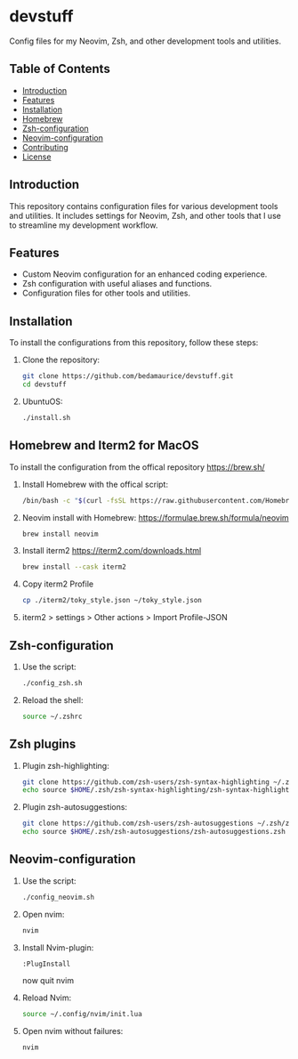 # devstuff

Config files for my Neovim, Zsh, and other development tools and utilities.

## Table of Contents
- [Introduction](#introduction)
- [Features](#features)
- [Installation](#installation)
- [Homebrew](#homebrew)
- [Zsh-configuration](#Zsh-configuration)
- [Neovim-configuration](#Neovim-configuration)
- [Contributing](#contributing)
- [License](#license)

## Introduction
This repository contains configuration files for various development tools and utilities. It includes settings for Neovim, Zsh, and other tools that I use to streamline my development workflow.

## Features
- Custom Neovim configuration for an enhanced coding experience.
- Zsh configuration with useful aliases and functions.
- Configuration files for other tools and utilities.

## Installation
To install the configurations from this repository, follow these steps:

1. Clone the repository:
   ```sh
   git clone https://github.com/bedamaurice/devstuff.git
   cd devstuff
    ```
2. UbuntuOS:
   ```sh
   ./install.sh
    ```
## Homebrew and Iterm2 for MacOS
To install the configuration from the offical repository https://brew.sh/

1. Install Homebrew with the offical script:
   ```sh
   /bin/bash -c "$(curl -fsSL https://raw.githubusercontent.com/Homebrew/install/HEAD/install.sh)"
    ```
2. Neovim install with Homebrew:
   https://formulae.brew.sh/formula/neovim
   ```sh
   brew install neovim
   ```
3. Install iterm2
   https://iterm2.com/downloads.html
   ```sh
   brew install --cask iterm2
   ```
4. Copy iterm2 Profile
   ```sh
   cp ./iterm2/toky_style.json ~/toky_style.json
   ```
5. iterm2 > settings > Other actions > Import Profile-JSON

## Zsh-configuration

1. Use the script:
   ```sh
   ./config_zsh.sh
    ```
2. Reload the shell:
   ```sh
   source ~/.zshrc
   ```
## Zsh plugins

1. Plugin zsh-highlighting:
   ```sh
   git clone https://github.com/zsh-users/zsh-syntax-highlighting ~/.zsh/zsh-syntax-highlighting
   echo source $HOME/.zsh/zsh-syntax-highlighting/zsh-syntax-highlighting.zsh >> ~/.zshrc
   ```

2. Plugin zsh-autosuggestions:
   ```sh
   git clone https://github.com/zsh-users/zsh-autosuggestions ~/.zsh/zsh-autosuggestions
   echo source $HOME/.zsh/zsh-autosuggestions/zsh-autosuggestions.zsh >> ~/.zshrc
   ```

## Neovim-configuration

1. Use the script:
   ```sh
   ./config_neovim.sh
    ```
2. Open nvim:
   ```sh
   nvim
    ```
3. Install Nvim-plugin:
   ```sh
   :PlugInstall
   ```
   now quit nvim

4. Reload Nvim:
   ```sh
   source ~/.config/nvim/init.lua
   ```
5. Open nvim without failures:
   ```sh
   nvim
   ```
